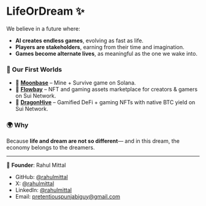 # LifeOrDream ✨  

We believe in a future where:  
- **AI creates endless games**, evolving as fast as life.  
- **Players are stakeholders**, earning from their time and imagination.  
- **Games become alternate lives**, as meaningful as the one we wake into.  

### 🌌 Our First Worlds
- 🚀 **<a href="https://moondoge.ai/" target="_blank">Moonbase</a>** – Mine + Survive game on Solana.  
- 🌊 **<a href="https://flowbay.ai/" target="_blank">Flowbay</a>** – NFT and gaming assets marketplace for creators & gamers on Sui Network.  
- 🐉 **<a href="https://degenhive.ai/" target="_blank">DragonHive</a>** – Gamified DeFi + gaming NFTs with native BTC yield on Sui Network.

### 🌍 Why
Because **life and dream are not so different**— and in this dream, the economy belongs to the dreamers.  

---

👤 **Founder**: Rahul Mittal  
- GitHub: <a href="https://github.com/SunshineRider" target="_blank">@rahulmittal</a>  
- X: <a href="https://x.com/sunshinerider_" target="_blank">@rahulmittal</a>  
- LinkedIn: <a href="https://www.linkedin.com/in/rahul-mittal4233/" target="_blank">@rahulmittal</a>  
- Email: pretentiouspunjabiguy@gmail.com  

